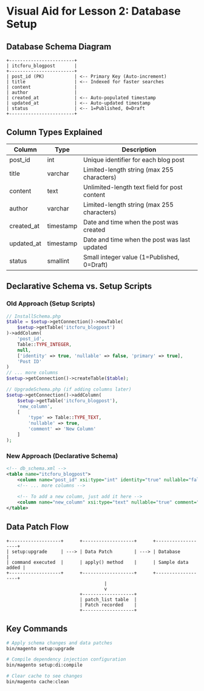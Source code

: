 # Visual Aid for Lesson 2: Database Setup

## Database Schema Diagram

```
+------------------------+
| itcforu_blogpost       |
+------------------------+
| post_id (PK)           | <-- Primary Key (Auto-increment)
| title                  | <-- Indexed for faster searches
| content                |
| author                 |
| created_at             | <-- Auto-populated timestamp
| updated_at             | <-- Auto-updated timestamp
| status                 | <-- 1=Published, 0=Draft
+------------------------+
```

## Column Types Explained

| Column     | Type      | Description                                          |
|------------|-----------|------------------------------------------------------|
| post_id    | int       | Unique identifier for each blog post                 |
| title      | varchar   | Limited-length string (max 255 characters)           |
| content    | text      | Unlimited-length text field for post content         |
| author     | varchar   | Limited-length string (max 255 characters)           |
| created_at | timestamp | Date and time when the post was created              |
| updated_at | timestamp | Date and time when the post was last updated         |
| status     | smallint  | Small integer value (1=Published, 0=Draft)           |

## Declarative Schema vs. Setup Scripts

### Old Approach (Setup Scripts)
```php
// InstallSchema.php
$table = $setup->getConnection()->newTable(
    $setup->getTable('itcforu_blogpost')
)->addColumn(
    'post_id',
    Table::TYPE_INTEGER,
    null,
    ['identity' => true, 'nullable' => false, 'primary' => true],
    'Post ID'
)
// ... more columns
$setup->getConnection()->createTable($table);

// UpgradeSchema.php (if adding columns later)
$setup->getConnection()->addColumn(
    $setup->getTable('itcforu_blogpost'),
    'new_column',
    [
        'type' => Table::TYPE_TEXT,
        'nullable' => true,
        'comment' => 'New Column'
    ]
);
```

### New Approach (Declarative Schema)
```xml
<!-- db_schema.xml -->
<table name="itcforu_blogpost">
    <column name="post_id" xsi:type="int" identity="true" nullable="false"/>
    <!-- ... more columns -->
    
    <!-- To add a new column, just add it here -->
    <column name="new_column" xsi:type="text" nullable="true" comment="New Column"/>
</table>
```

## Data Patch Flow

```
+-------------------+      +-------------------+      +-------------------+
| setup:upgrade     | ---> | Data Patch        | ---> | Database          |
| command executed  |      | apply() method    |      | Sample data added |
+-------------------+      +-------------------+      +-------------------+
                                    |
                                    v
                           +-------------------+
                           | patch_list table  |
                           | Patch recorded    |
                           +-------------------+
```

## Key Commands

```bash
# Apply schema changes and data patches
bin/magento setup:upgrade

# Compile dependency injection configuration
bin/magento setup:di:compile

# Clear cache to see changes
bin/magento cache:clean
```
